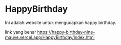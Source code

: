 # HappyBirthday
Ini adalah website untuk mengucapkan happy birthday.

link yang benar 
https://happy-birthday-nine-mauve.vercel.app/HappyBirthday/index.html
